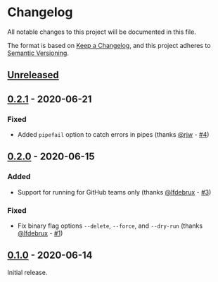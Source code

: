# Changelog

All notable changes to this project will be documented in this file.

The format is based on [Keep a Changelog](https://keepachangelog.com/en/1.0.0/),
and this project adheres to
[Semantic Versioning](https://semver.org/spec/v2.0.0.html).

## [Unreleased]

## [0.2.1] - 2020-06-21

### Fixed

- Added `pipefail` option to catch errors in pipes (thanks
  [@rjw](https://github.com/rjw) -
  [#4](https://github.com/erbridge/github-branch-renamer/pull/4))

## [0.2.0] - 2020-06-15

### Added

- Support for running for GitHub teams only (thanks
  [@lfdebrux](https://github.com/lfdebrux) -
  [#3](https://github.com/erbridge/github-branch-renamer/pull/3))

### Fixed

- Fix binary flag options `--delete`, `--force`, and `--dry-run` (thanks
  [@lfdebrux](https://github.com/lfdebrux) -
  [#1](https://github.com/erbridge/github-branch-renamer/pull/1))

## [0.1.0] - 2020-06-14

Initial release.

[unreleased]:
  https://github.com/erbridge/github-branch-renamer/compare/v0.2.1...HEAD
[0.2.1]:
  https://github.com/erbridge/github-branch-renamer/compare/v0.2.0...v0.2.1
[0.2.0]:
  https://github.com/erbridge/github-branch-renamer/compare/v0.1.0...v0.2.0
[0.1.0]: https://github.com/erbridge/github-branch-renamer/releases/tag/v0.1.0
